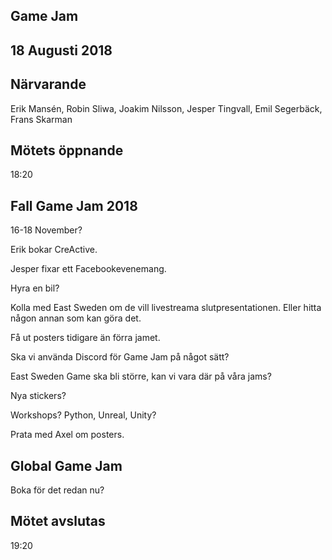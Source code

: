 ## Game Jam
## 18 Augusti 2018

## Närvarande
Erik Mansén, Robin Sliwa, Joakim Nilsson, Jesper Tingvall, Emil Segerbäck, Frans Skarman

## Mötets öppnande
18:20

## Fall Game Jam 2018
16-18 November?

Erik bokar CreActive.

Jesper fixar ett Facebookevenemang.

Hyra en bil?

Kolla med East Sweden om de vill livestreama slutpresentationen. Eller hitta någon annan som kan göra det.

Få ut posters tidigare än förra jamet.

Ska vi använda Discord för Game Jam på något sätt?

East Sweden Game ska bli större, kan vi vara där på våra jams?

Nya stickers?

Workshops? Python, Unreal, Unity?

Prata med Axel om posters.

## Global Game Jam
Boka för det redan nu?

## Mötet avslutas
19:20
